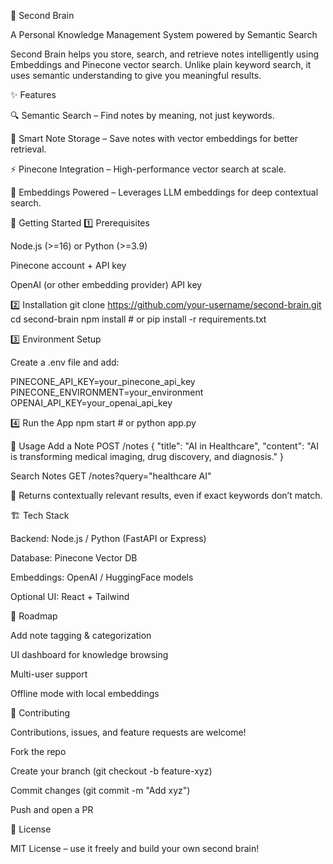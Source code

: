🧠 Second Brain

A Personal Knowledge Management System powered by Semantic Search

Second Brain helps you store, search, and retrieve notes intelligently using Embeddings and Pinecone vector search. Unlike plain keyword search, it uses semantic understanding to give you meaningful results.

✨ Features

🔍 Semantic Search – Find notes by meaning, not just keywords.

📒 Smart Note Storage – Save notes with vector embeddings for better retrieval.

⚡ Pinecone Integration – High-performance vector search at scale.

🧠 Embeddings Powered – Leverages LLM embeddings for deep contextual search.


🚀 Getting Started
1️⃣ Prerequisites

Node.js (>=16) or Python (>=3.9)

Pinecone account + API key

OpenAI (or other embedding provider) API key

2️⃣ Installation
git clone https://github.com/your-username/second-brain.git
cd second-brain
npm install   # or pip install -r requirements.txt

3️⃣ Environment Setup

Create a .env file and add:

PINECONE_API_KEY=your_pinecone_api_key
PINECONE_ENVIRONMENT=your_environment
OPENAI_API_KEY=your_openai_api_key

4️⃣ Run the App
npm start   # or python app.py

📖 Usage
Add a Note
POST /notes
{
  "title": "AI in Healthcare",
  "content": "AI is transforming medical imaging, drug discovery, and diagnosis."
}

Search Notes
GET /notes?query="healthcare AI"


🔎 Returns contextually relevant results, even if exact keywords don’t match.

🏗️ Tech Stack

Backend: Node.js / Python (FastAPI or Express)

Database: Pinecone Vector DB

Embeddings: OpenAI / HuggingFace models

Optional UI: React + Tailwind

📌 Roadmap

 Add note tagging & categorization

 UI dashboard for knowledge browsing

 Multi-user support

 Offline mode with local embeddings

🤝 Contributing

Contributions, issues, and feature requests are welcome!

Fork the repo

Create your branch (git checkout -b feature-xyz)

Commit changes (git commit -m "Add xyz")

Push and open a PR

📜 License

MIT License – use it freely and build your own second brain!
